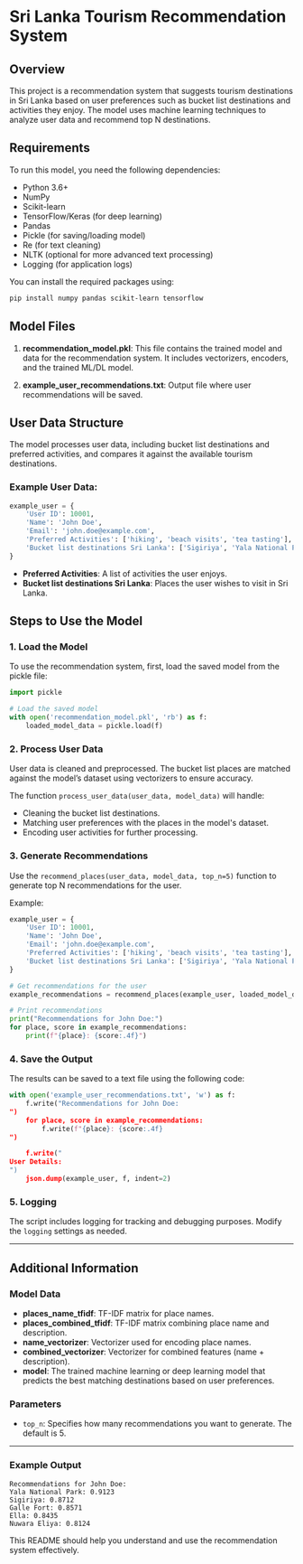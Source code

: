
# Sri Lanka Tourism Recommendation System

## Overview

This project is a recommendation system that suggests tourism destinations in Sri Lanka based on user preferences such as bucket list destinations and activities they enjoy. The model uses machine learning techniques to analyze user data and recommend top N destinations.

## Requirements

To run this model, you need the following dependencies:

- Python 3.6+
- NumPy
- Scikit-learn
- TensorFlow/Keras (for deep learning)
- Pandas
- Pickle (for saving/loading model)
- Re (for text cleaning)
- NLTK (optional for more advanced text processing)
- Logging (for application logs)

You can install the required packages using:

```bash
pip install numpy pandas scikit-learn tensorflow
```

## Model Files

1. **recommendation_model.pkl**: This file contains the trained model and data for the recommendation system. It includes vectorizers, encoders, and the trained ML/DL model.

2. **example_user_recommendations.txt**: Output file where user recommendations will be saved.

## User Data Structure

The model processes user data, including bucket list destinations and preferred activities, and compares it against the available tourism destinations.

### Example User Data:
```python
example_user = {
    'User ID': 10001,
    'Name': 'John Doe',
    'Email': 'john.doe@example.com',
    'Preferred Activities': ['hiking', 'beach visits', 'tea tasting'],
    'Bucket list destinations Sri Lanka': ['Sigiriya', 'Yala National Park', 'Galle Fort']
}
```

- **Preferred Activities**: A list of activities the user enjoys.
- **Bucket list destinations Sri Lanka**: Places the user wishes to visit in Sri Lanka.

## Steps to Use the Model

### 1. Load the Model

To use the recommendation system, first, load the saved model from the pickle file:

```python
import pickle

# Load the saved model
with open('recommendation_model.pkl', 'rb') as f:
    loaded_model_data = pickle.load(f)
```

### 2. Process User Data

User data is cleaned and preprocessed. The bucket list places are matched against the model’s dataset using vectorizers to ensure accuracy.

The function `process_user_data(user_data, model_data)` will handle:
- Cleaning the bucket list destinations.
- Matching user preferences with the places in the model's dataset.
- Encoding user activities for further processing.

### 3. Generate Recommendations

Use the `recommend_places(user_data, model_data, top_n=5)` function to generate top N recommendations for the user.

Example:

```python
example_user = {
    'User ID': 10001,
    'Name': 'John Doe',
    'Email': 'john.doe@example.com',
    'Preferred Activities': ['hiking', 'beach visits', 'tea tasting'],
    'Bucket list destinations Sri Lanka': ['Sigiriya', 'Yala National Park', 'Galle Fort']
}

# Get recommendations for the user
example_recommendations = recommend_places(example_user, loaded_model_data)

# Print recommendations
print("Recommendations for John Doe:")
for place, score in example_recommendations:
    print(f"{place}: {score:.4f}")
```

### 4. Save the Output

The results can be saved to a text file using the following code:

```python
with open('example_user_recommendations.txt', 'w') as f:
    f.write("Recommendations for John Doe:
")
    for place, score in example_recommendations:
        f.write(f"{place}: {score:.4f}
")

    f.write("
User Details:
")
    json.dump(example_user, f, indent=2)
```

### 5. Logging

The script includes logging for tracking and debugging purposes. Modify the `logging` settings as needed.

---

## Additional Information

### Model Data

- **places_name_tfidf**: TF-IDF matrix for place names.
- **places_combined_tfidf**: TF-IDF matrix combining place name and description.
- **name_vectorizer**: Vectorizer used for encoding place names.
- **combined_vectorizer**: Vectorizer for combined features (name + description).
- **model**: The trained machine learning or deep learning model that predicts the best matching destinations based on user preferences.

### Parameters

- `top_n`: Specifies how many recommendations you want to generate. The default is 5.

---

### Example Output

```
Recommendations for John Doe:
Yala National Park: 0.9123
Sigiriya: 0.8712
Galle Fort: 0.8571
Ella: 0.8435
Nuwara Eliya: 0.8124
```

This README should help you understand and use the recommendation system effectively.

